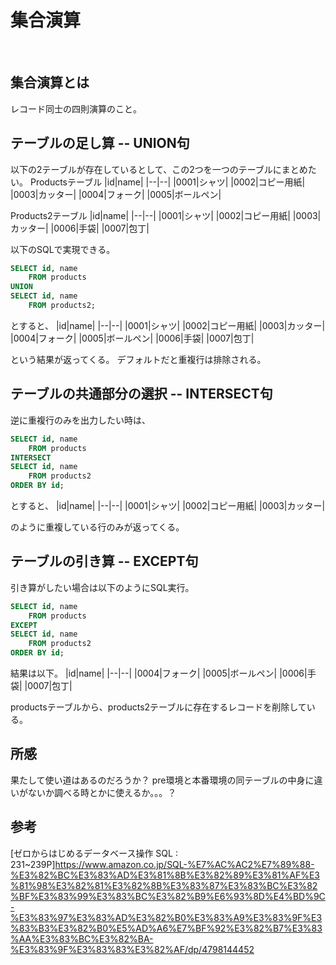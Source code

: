 # 集合演算
<br>

## 集合演算とは
レコード同士の四則演算のこと。
<br>

## テーブルの足し算 -- UNION句
以下の2テーブルが存在しているとして、この2つを一つのテーブルにまとめたい。
Productsテーブル
|id|name|
|--|--|
|0001|シャツ|
|0002|コピー用紙|
|0003|カッター|
|0004|フォーク|
|0005|ボールペン|

Products2テーブル
|id|name|
|--|--|
|0001|シャツ|
|0002|コピー用紙|
|0003|カッター|
|0006|手袋|
|0007|包丁|

以下のSQLで実現できる。
```sql
SELECT id, name
    FROM products
UNION
SELECT id, name
    FROM products2;
```
とすると、
|id|name|
|--|--|
|0001|シャツ|
|0002|コピー用紙|
|0003|カッター|
|0004|フォーク|
|0005|ボールペン|
|0006|手袋|
|0007|包丁|

という結果が返ってくる。
デフォルトだと重複行は排除される。
<br>

## テーブルの共通部分の選択 -- INTERSECT句
逆に重複行のみを出力したい時は、
```sql
SELECT id, name
    FROM products
INTERSECT
SELECT id, name
    FROM products2
ORDER BY id;
```
とすると、
|id|name|
|--|--|
|0001|シャツ|
|0002|コピー用紙|
|0003|カッター|

のように重複している行のみが返ってくる。
<br>

## テーブルの引き算 -- EXCEPT句
引き算がしたい場合は以下のようにSQL実行。
```sql
SELECT id, name
    FROM products
EXCEPT
SELECT id, name
    FROM products2
ORDER BY id;
```
結果は以下。
|id|name|
|--|--|
|0004|フォーク|
|0005|ボールペン|
|0006|手袋|
|0007|包丁|

productsテーブルから、products2テーブルに存在するレコードを削除している。
<br>

## 所感
果たして使い道はあるのだろうか？
pre環境と本番環境の同テーブルの中身に違いがないか調べる時とかに使えるか。。。？

## 参考
[ゼロからはじめるデータベース操作 SQL : 231~239P]https://www.amazon.co.jp/SQL-%E7%AC%AC2%E7%89%88-%E3%82%BC%E3%83%AD%E3%81%8B%E3%82%89%E3%81%AF%E3%81%98%E3%82%81%E3%82%8B%E3%83%87%E3%83%BC%E3%82%BF%E3%83%99%E3%83%BC%E3%82%B9%E6%93%8D%E4%BD%9C-%E3%83%97%E3%83%AD%E3%82%B0%E3%83%A9%E3%83%9F%E3%83%B3%E3%82%B0%E5%AD%A6%E7%BF%92%E3%82%B7%E3%83%AA%E3%83%BC%E3%82%BA-%E3%83%9F%E3%83%83%E3%82%AF/dp/4798144452
